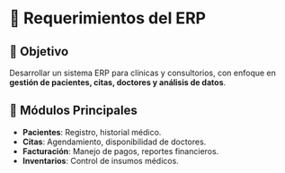# 📌 Requerimientos del ERP  

## 🎯 Objetivo  

Desarrollar un sistema ERP para clínicas y consultorios, con enfoque en **gestión de pacientes, citas, doctores y análisis de datos**.  

## 📂 Módulos Principales  

- **Pacientes**: Registro, historial médico.  
- **Citas**: Agendamiento, disponibilidad de doctores.  
- **Facturación**: Manejo de pagos, reportes financieros.  
- **Inventarios**: Control de insumos médicos.  
